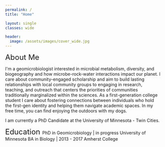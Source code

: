 ```yaml
---
permalink: /
title: "Home"

layout: single
classes: wide

header:
  image: /assets/images/cover_wide.jpg
---
```


<font size = "5" > About Me </font>

I'm a geomicrobiologist interested in microbial metabolism, diversity, and biogeography and how microbe-rock-water interactions impact our planet. I care about community-engaged scholarship and aim to build lasting relationships with local community groups to engaging in research, teaching, and outreach that centers the priorities of communities traditionally marginalized within the sciences. As a first-generation college student I care about fostering connections between individuals who hold the first-gen identity and helping them navigate academic spaces. In my free time, you can find enjoying the outdoors with my dogs.

I am currently a PhD Candidate at the University of Minnesota - Twin Cities. 


<font size = "5" > Education </font>
PhD in Geomicrobiology | in progress 
University of Minnesota
BA in Biology | 2013 - 2017
Amherst College 
